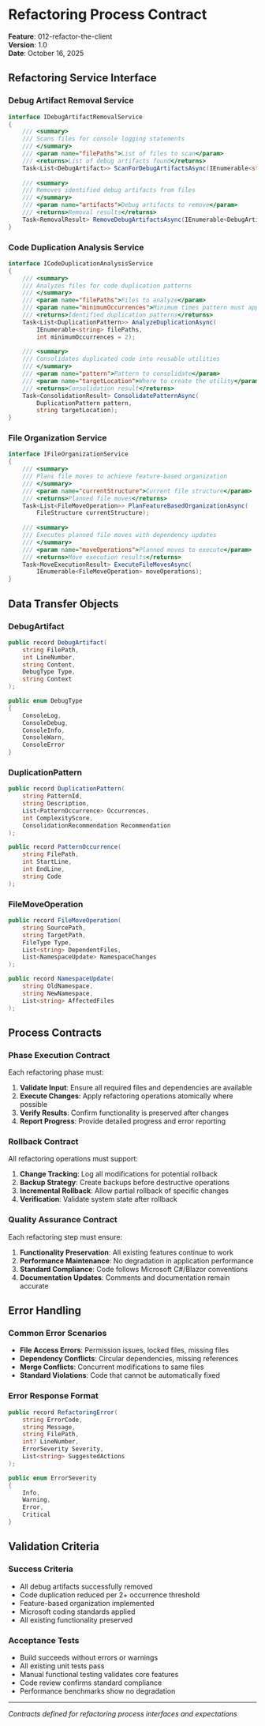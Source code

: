 # Refactoring Process Contract

**Feature**: 012-refactor-the-client  
**Version**: 1.0  
**Date**: October 16, 2025

## Refactoring Service Interface

### Debug Artifact Removal Service

```csharp
interface IDebugArtifactRemovalService
{
    /// <summary>
    /// Scans files for console logging statements
    /// </summary>
    /// <param name="filePaths">List of files to scan</param>
    /// <returns>List of debug artifacts found</returns>
    Task<List<DebugArtifact>> ScanForDebugArtifactsAsync(IEnumerable<string> filePaths);
    
    /// <summary>
    /// Removes identified debug artifacts from files
    /// </summary>
    /// <param name="artifacts">Debug artifacts to remove</param>
    /// <returns>Removal results</returns>
    Task<RemovalResult> RemoveDebugArtifactsAsync(IEnumerable<DebugArtifact> artifacts);
}
```

### Code Duplication Analysis Service

```csharp
interface ICodeDuplicationAnalysisService
{
    /// <summary>
    /// Analyzes files for code duplication patterns
    /// </summary>
    /// <param name="filePaths">Files to analyze</param>
    /// <param name="minimumOccurrences">Minimum times pattern must appear (default: 2)</param>
    /// <returns>Identified duplication patterns</returns>
    Task<List<DuplicationPattern>> AnalyzeDuplicationAsync(
        IEnumerable<string> filePaths, 
        int minimumOccurrences = 2);
    
    /// <summary>
    /// Consolidates duplicated code into reusable utilities
    /// </summary>
    /// <param name="pattern">Pattern to consolidate</param>
    /// <param name="targetLocation">Where to create the utility</param>
    /// <returns>Consolidation result</returns>
    Task<ConsolidationResult> ConsolidatePatternAsync(
        DuplicationPattern pattern, 
        string targetLocation);
}
```

### File Organization Service

```csharp
interface IFileOrganizationService
{
    /// <summary>
    /// Plans file moves to achieve feature-based organization
    /// </summary>
    /// <param name="currentStructure">Current file structure</param>
    /// <returns>Planned file moves</returns>
    Task<List<FileMoveOperation>> PlanFeatureBasedOrganizationAsync(
        FileStructure currentStructure);
    
    /// <summary>
    /// Executes planned file moves with dependency updates
    /// </summary>
    /// <param name="moveOperations">Planned moves to execute</param>
    /// <returns>Move execution results</returns>
    Task<MoveExecutionResult> ExecuteFileMovesAsync(
        IEnumerable<FileMoveOperation> moveOperations);
}
```

## Data Transfer Objects

### DebugArtifact
```csharp
public record DebugArtifact(
    string FilePath,
    int LineNumber,
    string Content,
    DebugType Type,
    string Context
);

public enum DebugType
{
    ConsoleLog,
    ConsoleDebug,
    ConsoleInfo,
    ConsoleWarn,
    ConsoleError
}
```

### DuplicationPattern
```csharp
public record DuplicationPattern(
    string PatternId,
    string Description,
    List<PatternOccurrence> Occurrences,
    int ComplexityScore,
    ConsolidationRecommendation Recommendation
);

public record PatternOccurrence(
    string FilePath,
    int StartLine,
    int EndLine,
    string Code
);
```

### FileMoveOperation
```csharp
public record FileMoveOperation(
    string SourcePath,
    string TargetPath,
    FileType Type,
    List<string> DependentFiles,
    List<NamespaceUpdate> NamespaceChanges
);

public record NamespaceUpdate(
    string OldNamespace,
    string NewNamespace,
    List<string> AffectedFiles
);
```

## Process Contracts

### Phase Execution Contract
Each refactoring phase must:
1. **Validate Input**: Ensure all required files and dependencies are available
2. **Execute Changes**: Apply refactoring operations atomically where possible
3. **Verify Results**: Confirm functionality is preserved after changes
4. **Report Progress**: Provide detailed progress and error reporting

### Rollback Contract
All refactoring operations must support:
1. **Change Tracking**: Log all modifications for potential rollback
2. **Backup Strategy**: Create backups before destructive operations
3. **Incremental Rollback**: Allow partial rollback of specific changes
4. **Verification**: Validate system state after rollback

### Quality Assurance Contract
Each refactoring step must ensure:
1. **Functionality Preservation**: All existing features continue to work
2. **Performance Maintenance**: No degradation in application performance
3. **Standard Compliance**: Code follows Microsoft C#/Blazor conventions
4. **Documentation Updates**: Comments and documentation remain accurate

## Error Handling

### Common Error Scenarios
- **File Access Errors**: Permission issues, locked files, missing files
- **Dependency Conflicts**: Circular dependencies, missing references
- **Merge Conflicts**: Concurrent modifications to same files
- **Standard Violations**: Code that cannot be automatically fixed

### Error Response Format
```csharp
public record RefactoringError(
    string ErrorCode,
    string Message,
    string FilePath,
    int? LineNumber,
    ErrorSeverity Severity,
    List<string> SuggestedActions
);

public enum ErrorSeverity
{
    Info,
    Warning,
    Error,
    Critical
}
```

## Validation Criteria

### Success Criteria
- All debug artifacts successfully removed
- Code duplication reduced per 2+ occurrence threshold
- Feature-based organization implemented
- Microsoft coding standards applied
- All existing functionality preserved

### Acceptance Tests
- Build succeeds without errors or warnings
- All existing unit tests pass
- Manual functional testing validates core features
- Code review confirms standard compliance
- Performance benchmarks show no degradation

---

*Contracts defined for refactoring process interfaces and expectations*